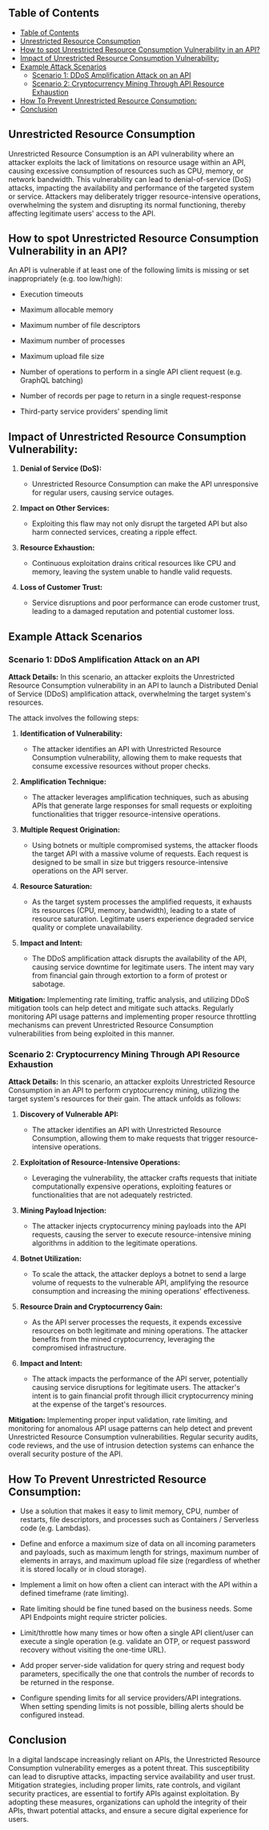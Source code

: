 
## Table of Contents

- [Table of Contents](#table-of-contents)
- [Unrestricted Resource Consumption](#unrestricted-resource-consumption)
- [How to spot Unrestricted Resource Consumption Vulnerability  in an API?](#how-to-spot-unrestricted-resource-consumption-vulnerability--in-an-api)
- [Impact of Unrestricted Resource Consumption Vulnerability:](#impact-of-unrestricted-resource-consumption-vulnerability)
- [Example Attack Scenarios](#example-attack-scenarios)
  - [Scenario 1: DDoS Amplification Attack on an API](#scenario-1-ddos-amplification-attack-on-an-api)
  - [Scenario 2: Cryptocurrency Mining Through API Resource Exhaustion](#scenario-2-cryptocurrency-mining-through-api-resource-exhaustion)
- [How To Prevent Unrestricted Resource Consumption:](#how-to-prevent-unrestricted-resource-consumption)
- [Conclusion](#conclusion)



## Unrestricted Resource Consumption

Unrestricted Resource Consumption is an API vulnerability where an attacker exploits the lack of limitations on resource usage within an API, causing excessive consumption of resources such as CPU, memory, or network bandwidth. This vulnerability can lead to denial-of-service (DoS) attacks, impacting the availability and performance of the targeted system or service. Attackers may deliberately trigger resource-intensive operations, overwhelming the system and disrupting its normal functioning, thereby affecting legitimate users' access to the API.

## How to spot Unrestricted Resource Consumption Vulnerability  in an API?

An API is vulnerable if at least one of the following limits is missing or set inappropriately (e.g. too low/high):

- Execution timeouts

- Maximum allocable memory

- Maximum number of file descriptors

- Maximum number of processes

- Maximum upload file size

- Number of operations to perform in a single API client request (e.g. GraphQL batching)

- Number of records per page to return in a single request-response

- Third-party service providers' spending limit

## Impact of Unrestricted Resource Consumption Vulnerability:

1. **Denial of Service (DoS):**
   - Unrestricted Resource Consumption can make the API unresponsive for regular users, causing service outages.

2. **Impact on Other Services:**
   - Exploiting this flaw may not only disrupt the targeted API but also harm connected services, creating a ripple effect.

3. **Resource Exhaustion:**
   - Continuous exploitation drains critical resources like CPU and memory, leaving the system unable to handle valid requests.

4. **Loss of Customer Trust:**
   - Service disruptions and poor performance can erode customer trust, leading to a damaged reputation and potential customer loss.


## Example Attack Scenarios

### Scenario 1: DDoS Amplification Attack on an API

**Attack Details:**
In this scenario, an attacker exploits the Unrestricted Resource Consumption vulnerability in an API to launch a Distributed Denial of Service (DDoS) amplification attack, overwhelming the target system's resources.

The attack involves the following steps:

1. **Identification of Vulnerability:**
   - The attacker identifies an API with Unrestricted Resource Consumption vulnerability, allowing them to make requests that consume excessive resources without proper checks.

2. **Amplification Technique:**
   - The attacker leverages amplification techniques, such as abusing APIs that generate large responses for small requests or exploiting functionalities that trigger resource-intensive operations.

3. **Multiple Request Origination:**
   - Using botnets or multiple compromised systems, the attacker floods the target API with a massive volume of requests. Each request is designed to be small in size but triggers resource-intensive operations on the API server.

4. **Resource Saturation:**
   - As the target system processes the amplified requests, it exhausts its resources (CPU, memory, bandwidth), leading to a state of resource saturation. Legitimate users experience degraded service quality or complete unavailability.

5. **Impact and Intent:**
   - The DDoS amplification attack disrupts the availability of the API, causing service downtime for legitimate users. The intent may vary from financial gain through extortion to a form of protest or sabotage.

**Mitigation:**
Implementing rate limiting, traffic analysis, and utilizing DDoS mitigation tools can help detect and mitigate such attacks. Regularly monitoring API usage patterns and implementing proper resource throttling mechanisms can prevent Unrestricted Resource Consumption vulnerabilities from being exploited in this manner.

### Scenario 2: Cryptocurrency Mining Through API Resource Exhaustion

**Attack Details:**
In this scenario, an attacker exploits Unrestricted Resource Consumption in an API to perform cryptocurrency mining, utilizing the target system's resources for their gain. The attack unfolds as follows:

1. **Discovery of Vulnerable API:**
   - The attacker identifies an API with Unrestricted Resource Consumption, allowing them to make requests that trigger resource-intensive operations.

2. **Exploitation of Resource-Intensive Operations:**
   - Leveraging the vulnerability, the attacker crafts requests that initiate computationally expensive operations, exploiting features or functionalities that are not adequately restricted.

3. **Mining Payload Injection:**
   - The attacker injects cryptocurrency mining payloads into the API requests, causing the server to execute resource-intensive mining algorithms in addition to the legitimate operations.

4. **Botnet Utilization:**
   - To scale the attack, the attacker deploys a botnet to send a large volume of requests to the vulnerable API, amplifying the resource consumption and increasing the mining operations' effectiveness.

5. **Resource Drain and Cryptocurrency Gain:**
   - As the API server processes the requests, it expends excessive resources on both legitimate and mining operations. The attacker benefits from the mined cryptocurrency, leveraging the compromised infrastructure.

6. **Impact and Intent:**
   - The attack impacts the performance of the API server, potentially causing service disruptions for legitimate users. The attacker's intent is to gain financial profit through illicit cryptocurrency mining at the expense of the target's resources.

**Mitigation:**
Implementing proper input validation, rate limiting, and monitoring for anomalous API usage patterns can help detect and prevent Unrestricted Resource Consumption vulnerabilities. Regular security audits, code reviews, and the use of intrusion detection systems can enhance the overall security posture of the API.

## How To Prevent Unrestricted Resource Consumption:

- Use a solution that makes it easy to limit memory, CPU, number of restarts, file descriptors, and processes such as Containers / Serverless code (e.g. Lambdas).

- Define and enforce a maximum size of data on all incoming parameters and payloads, such as maximum length for strings, maximum number of elements in arrays, and maximum upload file size (regardless of whether it is stored locally or in cloud storage).

- Implement a limit on how often a client can interact with the API within a defined timeframe (rate limiting).

- Rate limiting should be fine tuned based on the business needs. Some API Endpoints might require stricter policies.

- Limit/throttle how many times or how often a single API client/user can execute a single operation (e.g. validate an OTP, or request password recovery without visiting the one-time URL).

- Add proper server-side validation for query string and request body parameters, specifically the one that controls the number of records to be returned in the response.

- Configure spending limits for all service providers/API integrations. When setting spending limits is not possible, billing alerts should be configured instead.

## Conclusion
In a digital landscape increasingly reliant on APIs, the Unrestricted Resource Consumption vulnerability emerges as a potent threat. This susceptibility can lead to disruptive attacks, impacting service availability and user trust. Mitigation strategies, including proper limits, rate controls, and vigilant security practices, are essential to fortify APIs against exploitation. By adopting these measures, organizations can uphold the integrity of their APIs, thwart potential attacks, and ensure a secure digital experience for users.